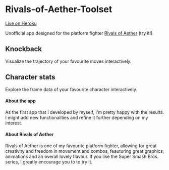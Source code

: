 # Rivals-of-Aether-Toolset

[Live on Heroku](https://roa-toolset.herokuapp.com)

Unofficial app designed for the platform fighter [Rivals of Aether](https://rivalsofaether.com/) (try it!).

## Knockback
Visualize the trajectory of your favourite moves interactively.

## Character stats
Explore the frame data of your favourite character interactively.

#### About the app
As the first app that I developed by myself, I'm pretty happy with the results. I might add new functionalities and refine it further depending on my interest. 

#### About Rivals of Aether
Rivals of Aether is one of my favourite platform fighter, allowing for great creativity and freedom in movement and combos, feauturing great graphics, animations and an overall lovely flavour. If you like the Super Smash Bros. series, I greatly encourage you to to try it.

